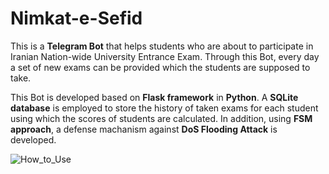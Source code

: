 # Nimkat-e-Sefid

This is a **Telegram Bot** that helps students who are about to participate in Iranian Nation-wide University Entrance Exam. 
Through this Bot, every day a set of new exams can be provided which the students are supposed to take. 

This Bot is developed based on **Flask framework** in **Python**.
A **SQLite database** is employed to store the history of taken exams for each student using which the scores of students are calculated. 
In addition, using **FSM approach**, a defense machanism against **DoS Flooding Attack** is developed.


<!-- a normal html comment -->
<!--- 
<kbd>
<img src="https://github.com/mostafachegeni/Nimkat-e-Sefid/blob/2ae4506444d94c5e5da06c4cc6c5e9d069de509e/How_to_Use.gif" width="300" height="480" /> 
<kbd>
--->

![How_to_Use](https://github.com/mostafachegeni/Nimkat-e-Sefid/blob/2ae4506444d94c5e5da06c4cc6c5e9d069de509e/How_to_Use.gif)

